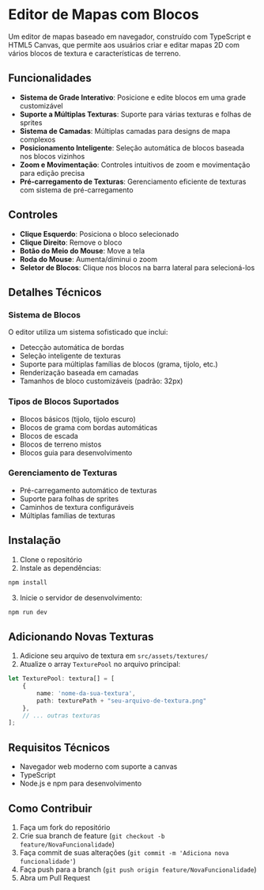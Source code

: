 # Editor de Mapas com Blocos

Um editor de mapas baseado em navegador, construído com TypeScript e HTML5 Canvas, que permite aos usuários criar e editar mapas 2D com vários blocos de textura e características de terreno.

## Funcionalidades

- **Sistema de Grade Interativo**: Posicione e edite blocos em uma grade customizável
- **Suporte a Múltiplas Texturas**: Suporte para várias texturas e folhas de sprites
- **Sistema de Camadas**: Múltiplas camadas para designs de mapa complexos
- **Posicionamento Inteligente**: Seleção automática de blocos baseada nos blocos vizinhos
- **Zoom e Movimentação**: Controles intuitivos de zoom e movimentação para edição precisa
- **Pré-carregamento de Texturas**: Gerenciamento eficiente de texturas com sistema de pré-carregamento

## Controles

- **Clique Esquerdo**: Posiciona o bloco selecionado
- **Clique Direito**: Remove o bloco
- **Botão do Meio do Mouse**: Move a tela
- **Roda do Mouse**: Aumenta/diminui o zoom
- **Seletor de Blocos**: Clique nos blocos na barra lateral para selecioná-los

## Detalhes Técnicos

### Sistema de Blocos
O editor utiliza um sistema sofisticado que inclui:
- Detecção automática de bordas
- Seleção inteligente de texturas
- Suporte para múltiplas famílias de blocos (grama, tijolo, etc.)
- Renderização baseada em camadas
- Tamanhos de bloco customizáveis (padrão: 32px)

### Tipos de Blocos Suportados
- Blocos básicos (tijolo, tijolo escuro)
- Blocos de grama com bordas automáticas
- Blocos de escada
- Blocos de terreno mistos
- Blocos guia para desenvolvimento

### Gerenciamento de Texturas
- Pré-carregamento automático de texturas
- Suporte para folhas de sprites
- Caminhos de textura configuráveis
- Múltiplas famílias de texturas

## Instalação

1. Clone o repositório
2. Instale as dependências:
```bash
npm install
```
3. Inicie o servidor de desenvolvimento:
```bash
npm run dev
```


## Adicionando Novas Texturas

1. Adicione seu arquivo de textura em `src/assets/textures/`
2. Atualize o array `TexturePool` no arquivo principal:
```typescript
let TexturePool: textura[] = [
    {
        name: 'nome-da-sua-textura',
        path: texturePath + "seu-arquivo-de-textura.png"
    },
    // ... outras texturas
];
```

## Requisitos Técnicos

- Navegador web moderno com suporte a canvas
- TypeScript
- Node.js e npm para desenvolvimento

## Como Contribuir

1. Faça um fork do repositório
2. Crie sua branch de feature (`git checkout -b feature/NovaFuncionalidade`)
3. Faça commit de suas alterações (`git commit -m 'Adiciona nova funcionalidade'`)
4. Faça push para a branch (`git push origin feature/NovaFuncionalidade`)
5. Abra um Pull Request


